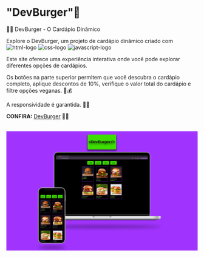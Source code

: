 <h1>"DevBurger"🍔</h1>


<p>🍔🎰 DevBurger - O Cardápio Dinâmico

Explore o DevBurger, um projeto de cardápio dinâmico criado com <img width="60px" src="https://img.shields.io/badge/HTML5-E34F26?style=for-the-badge&logo=html5&logoColor=white" alt="html-logo"/>  <img width="50px" src="https://img.shields.io/badge/CSS3-1572B6?style=for-the-badge&logo=css3&logoColor=white" alt="css-logo"/> <img width="80px" src="https://img.shields.io/badge/JavaScript-F7DF1E?style=for-the-badge&logo=javascript&logoColor=black" alt="javascript-logo"/>

Este site oferece uma experiência interativa onde você pode explorar diferentes opções de cardápios.

Os botões na parte superior permitem que você descubra o cardápio completo, aplique descontos de 10%, verifique o valor total do cardápio e filtre opções veganas. 🌱💰

A responsividade é garantida. 📱✨

<b>CONFIRA:</b> <a href="https://devburger-web.netlify.app/" target="_blank">DevBurger</a> 🍔🔥
</p>
<br>
<img src="https://github.com/caioamorielo/DevBurger/blob/main/assets/devburger-site.png?raw=true" alt="devburger-website-screen" />
